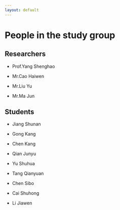 ```yaml
---
layout: default
---
```


# People in the study group

## Researchers

- Prof.Yang Shenghao

- Mr.Cao Haiwen

- Mr.Liu Yu

- Mr.Ma Jun


## Students

- Jiang Shunan

- Gong Kang

- Chen Kang

- Qian Junyu

- Yu Shuhua

- Tang Qianyuan

- Chen Sibo

- Cai Shuhong

- Li Jiawen
